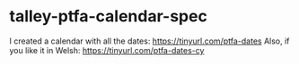 # talley-ptfa-calendar-spec

I created a calendar with all the dates:
https://tinyurl.com/ptfa-dates
Also, if you like it in Welsh:
https://tinyurl.com/ptfa-dates-cy
